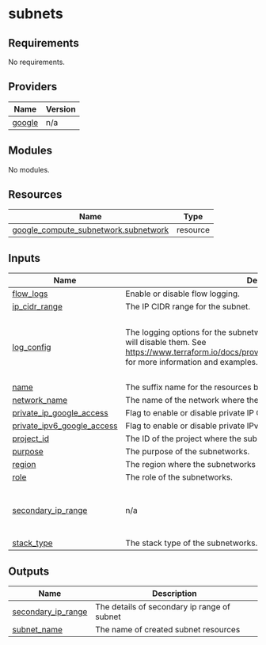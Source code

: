 # subnets

<!-- BEGINNING OF PRE-COMMIT-TERRAFORM DOCS HOOK -->
## Requirements

No requirements.

## Providers

| Name | Version |
|------|---------|
| <a name="provider_google"></a> [google](#provider\_google) | n/a |

## Modules

No modules.

## Resources

| Name | Type |
|------|------|
| [google_compute_subnetwork.subnetwork](https://registry.terraform.io/providers/hashicorp/google/latest/docs/resources/compute_subnetwork) | resource |

## Inputs

| Name | Description | Type | Default | Required |
|------|-------------|------|---------|:--------:|
| <a name="input_flow_logs"></a> [flow\_logs](#input\_flow\_logs) | Enable or disable flow logging. | `bool` | `false` | no |
| <a name="input_ip_cidr_range"></a> [ip\_cidr\_range](#input\_ip\_cidr\_range) | The IP CIDR range for the subnet. | `string` | n/a | yes |
| <a name="input_log_config"></a> [log\_config](#input\_log\_config) | The logging options for the subnetwork flow logs. Setting this value to `null` will disable them. See https://www.terraform.io/docs/providers/google/r/compute_subnetwork.html for more information and examples. | <pre>object({<br>    aggregation_interval = string<br>    flow_sampling        = number<br>    metadata             = string<br>  })</pre> | <pre>{<br>  "aggregation_interval": "INTERVAL_10_MIN",<br>  "flow_sampling": 0.5,<br>  "metadata": "INCLUDE_ALL_METADATA"<br>}</pre> | no |
| <a name="input_name"></a> [name](#input\_name) | The suffix name for the resources being created. | `string` | n/a | yes |
| <a name="input_network_name"></a> [network\_name](#input\_network\_name) | The name of the network where the subnetworks will be created. | `string` | n/a | yes |
| <a name="input_private_ip_google_access"></a> [private\_ip\_google\_access](#input\_private\_ip\_google\_access) | Flag to enable or disable private IP Google access. | `bool` | `false` | no |
| <a name="input_private_ipv6_google_access"></a> [private\_ipv6\_google\_access](#input\_private\_ipv6\_google\_access) | Flag to enable or disable private IPv6 Google access. | `bool` | `null` | no |
| <a name="input_project_id"></a> [project\_id](#input\_project\_id) | The ID of the project where the subnetworks will be created. | `string` | n/a | yes |
| <a name="input_purpose"></a> [purpose](#input\_purpose) | The purpose of the subnetworks. | `string` | `"PRIVATE"` | no |
| <a name="input_region"></a> [region](#input\_region) | The region where the subnetworks will be created. | `string` | n/a | yes |
| <a name="input_role"></a> [role](#input\_role) | The role of the subnetworks. | `string` | `"ACTIVE"` | no |
| <a name="input_secondary_ip_range"></a> [secondary\_ip\_range](#input\_secondary\_ip\_range) | n/a | <pre>list(object({<br>    range_name    = string<br>    ip_cidr_range = string<br>  }))</pre> | n/a | yes |
| <a name="input_stack_type"></a> [stack\_type](#input\_stack\_type) | The stack type of the subnetworks. | `string` | `"IPV4_ONLY"` | no |

## Outputs

| Name | Description |
|------|-------------|
| <a name="output_secondary_ip_range"></a> [secondary\_ip\_range](#output\_secondary\_ip\_range) | The details of secondary ip range of subnet |
| <a name="output_subnet_name"></a> [subnet\_name](#output\_subnet\_name) | The name of created subnet resources |
<!-- END OF PRE-COMMIT-TERRAFORM DOCS HOOK -->
